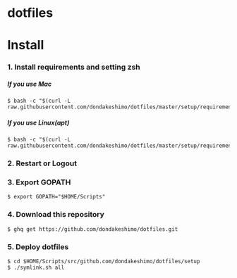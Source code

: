 # dotfiles


# Install

### 1. Install requirements and setting zsh

##### If you use Mac
```
$ bash -c "$(curl -L raw.githubusercontent.com/dondakeshimo/dotfiles/master/setup/requirements_install_mac.sh)"
```

##### If you use Linux(apt)
```
$ bash -c "$(curl -L raw.githubusercontent.com/dondakeshimo/dotfiles/master/setup/requirements_install_apt.sh)"
```

### 2. Restart or Logout


### 3. Export GOPATH
```
$ export GOPATH="$HOME/Scripts"
```


### 4. Download this repository

```
$ ghq get https://github.com/dondakeshimo/dotfiles.git
```

### 5. Deploy dotfiles

```
$ cd $HOME/Scripts/src/github.com/dondakeshimo/dotfiles/setup
$ ./symlink.sh all
```

